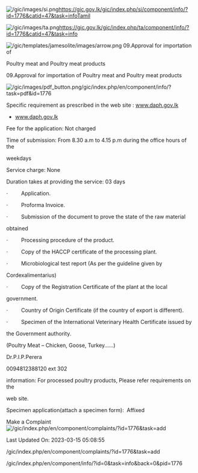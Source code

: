 <!-- Source: https://gic.gov.lk/gic/index.php/en/component/info/?id=1776&catid=47&task=info -->

![/gic/images/si.png](/gic/images/si.png)https://gic.gov.lk/gic/index.php/si/component/info/?id=1776&catid=47&task=infoTamil

![/gic/images/ta.png](/gic/images/ta.png)https://gic.gov.lk/gic/index.php/ta/component/info/?id=1776&catid=47&task=info

![/gic/templates/jamesolite/images/arrow.png](/gic/templates/jamesolite/images/arrow.png) 09.Approval for importation of

Poultry meat and Poultry meat products

09.Approval for importation of Poultry meat and Poultry meat products

![/gic/images/pdf_button.png](/gic/images/pdf_button.png)/gic/index.php/en/component/info/?task=pdf&id=1776

Specific requirement as prescribed in the web site : www.daph.gov.lk

 * www.daph.gov.lk

Fee for the application: Not charged

Time of submission: From 8.30 a.m to 4.15 p.m during the office hours of the

weekdays

Service charge: None

Duration takes at providing the service: 03 days

·         Application.

·         Proforma Invoice.

·         Submission of the document to prove the state of the raw material

obtained

·         Processing procedure of the product.

·         Copy of the HACCP certificate of the processing plant.

·         Microbiological test report (As per the guideline given by

Cordexalimentarius)

·         Copy of the Registration Certificate of the plant at the local

government.

·         Country of Origin Certificate (if the country of export is different).

·         Specimen of the International Veterinary Health Certificate issued by

the Government authority.

(Poultry Meat – Chicken, Goose, Turkey……)

Dr.P.I.P.Perera

0094812388120 ext 302

information: For processed poultry products, Please refer requirements on the

web site.

Specimen application(attach a specimen form):  Affixed

Make a Complaint ![/gic/index.php/en/component/complaints/?id=1776&task=add](/gic/index.php/en/component/complaints/?id=1776&task=add)

Last Updated On: 2023-03-15 05:08:55

/gic/index.php/en/component/complaints/?id=1776&task=add

/gic/index.php/en/component/info/?id=0&task=info&back=0&pid=1776